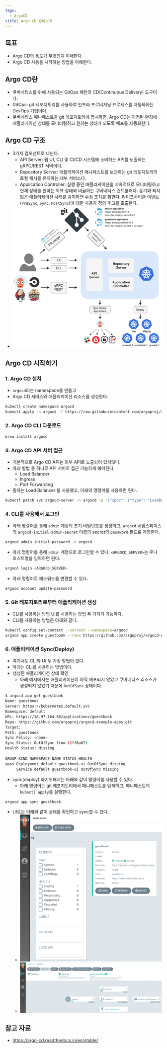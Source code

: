 ```yaml
---
tags:
  - ArgoCD
title: Argo CD 알아보기
---
```



## 목표

- Argo CD의 용도가 무엇인지 이해한다.
- Argo CD 사용을 시작하는 방법을 이해한다.

## Argo CD란

- 쿠버네티스를 위해 사용되는 GitOps 패턴의 CD(Continuous Delivery) 도구이다.
- GitOps: git 레포지토리를 사용하여 인프라 프로비저닝 프로세스를 자동화하는 DevOps 기법이다.
- 쿠버네티스 매니페스트을 git 레포지토리에 명시하면, Argo CD는 지정된 환경에 애플리케이션 상태를 모니터링하고 원하는 상태가 되도록 배포를 자동화한다.
## Argo CD 구조

- 3가지 컴포넌트로 나뉜다.
	- API Server: 웹 UI, CLI 및 CI/CD 시스템에 소비하는 API를 노출하는 gRPC/REST 서버이다.
	- Repository Server: 애플리케이션 매니페스트를 보관하는 git 레포지토리의 로컬 캐시를 유지하는 내부 서비스다.
	- Application Controller: 실행 중인 애플리케이션을 지속적으로 모니터링하고 현재 상태를 원하는 목표 상태와 비굘하는 쿠버네티스 컨트롤러다. 동기화 되지 않은 애플리케이션 사태를 감지하면 수정 조치를 취한다. 라이프사이클 이벤트(`PreSync`, `Sync`, `PostSync`)에 대한 사용자 정의 후크를 호출한다.
- ![](assets/Pasted%20image%2020240901170050.png)

## Argo CD 시작하기

### 1. Argo CD 설치

- `argocd`라는 namespace를 만들고
- Argo CD 서비스와 애플리케이션 리소스를 생성한다.

```sh
kubectl create namespace argocd 
kubectl apply -n argocd -f https://raw.githubusercontent.com/argoproj/argo-cd/stable/manifests/install.yaml
```

### 2. Argo CD CLI 다운로드

```sh
brew install argocd
```

### 3. Argo CD API 서버 접근

- 기본적으로 Argo CD API는 외부 API로 노출되어 있지않다.
- 아래 방법 중 하나로 API 서버로 접근 가능하게 해야된다.
	- Load Balancer
	- Ingress
	- Port Forwarding
- 필자는 Load Balancer 를 사용했고, 아래의 명령어를 사용하면 된다.

```sh
kubectl patch svc argocd-server -n argocd -p '{"spec": {"type": "LoadBalancer"}}' 
```

### 4. CLI를 사용해서 로그인

- 아래 명령어를 통해 `admin` 계정의 초기 비밀번호를 생성하고, `argocd` 네임스페이스의 `argocd-initial-admin-secret` 이름의 secret의 `password` 필드로 저장한다.

```sh
argocd admin initial-password -n argocd
```

- 아래 명령어를 통해 `admin` 계정으로 로그인할 수 있다. `<ARGOCD_SERVER>`는 IP나 호스트명을 입력하면 된다.

```sh
argocd login <ARGOCD_SERVER>
```

- 아래 명령어로 패스워드를 변경할 수 있다.

```sh
argocd account update-password
```

### 5. Git 레포지토리로부터 애플리케이션 생성

- CLI를 사용하는 방법 UI를 사용하는 방법 두 가지가 가능하다.
- CLI를 사용하는 방법은 아래와 같다.

```sh
kubectl config set-context --current --namespace=argocd
argocd app create guestbook --repo https://github.com/argoproj/argocd-example-apps.git --path guestbook --dest-server https://kubernetes.default.svc --dest-namespace default
```

### 6. 애플리케이션 Sync(Deploy)

- 여기서도 CLI와 UI 두 가징 방법이 있다.
- 아래는 CLI를 사용하는 방법이다.
- 생성된 애플리케이션 상태 확인
	- 아래 예시에서는 애플리케이션이 아직 배포되지 않았고 쿠버네티스 리소스가 생성되지 않았기 때문에 `OutOfSync` 상태이다.

```sh
$ argocd app get guestbook 
Name: guestbook 
Server: https://kubernetes.default.svc 
Namespace: default 
URL: https://10.97.164.88/applications/guestbook 
Repo: https://github.com/argoproj/argocd-example-apps.git 
Target: 
Path: guestbook 
Sync Policy: <none> 
Sync Status: OutOfSync from (1ff8a67) 
Health Status: Missing 

GROUP KIND NAMESPACE NAME STATUS HEALTH 
apps Deployment default guestbook-ui OutOfSync Missing 
     Service default guestbook-ui OutOfSync Missing
```

- sync(deploy) 하기위해서는 아래와 같이 명령어를 사용할 수 있다.
	- 아래 명령어는 git 레포지토리에서 매니페스트를 탐색하고, 매니페스트의 `kubectl apply`를 실행한다.

```sh
argocd app sync guestbook
```

- UI로는 아래와 같이 상태를 확인하고 sync할 수 있다.
	- ![](assets/Pasted%20image%2020240901173338.png)
	- ![](assets/Pasted%20image%2020240901173342.png)

## 참고 자료

- https://argo-cd.readthedocs.io/en/stable/
